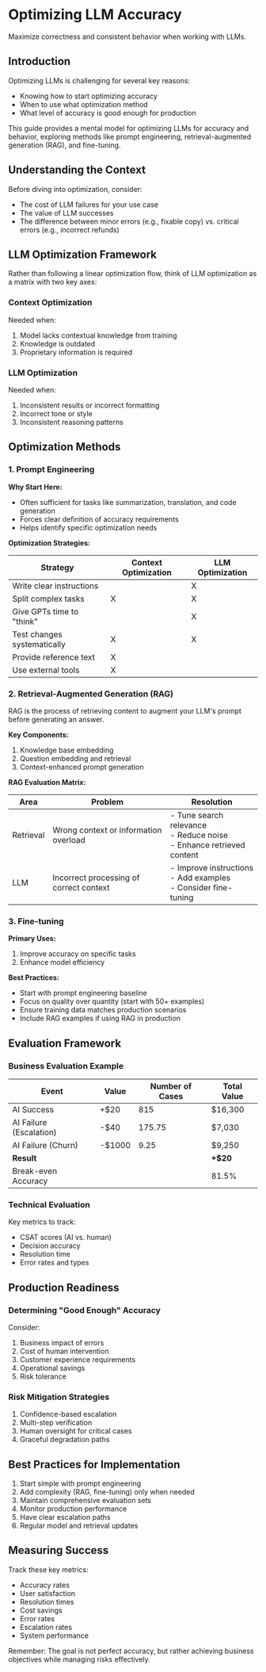 # Optimizing LLM Accuracy

Maximize correctness and consistent behavior when working with LLMs.

## Introduction

Optimizing LLMs is challenging for several key reasons:
- Knowing how to start optimizing accuracy
- When to use what optimization method
- What level of accuracy is good enough for production

This guide provides a mental model for optimizing LLMs for accuracy and behavior, exploring methods like prompt engineering, retrieval-augmented generation (RAG), and fine-tuning.

## Understanding the Context

Before diving into optimization, consider:
- The cost of LLM failures for your use case
- The value of LLM successes
- The difference between minor errors (e.g., fixable copy) vs. critical errors (e.g., incorrect refunds)

## LLM Optimization Framework

Rather than following a linear optimization flow, think of LLM optimization as a matrix with two key axes:

### Context Optimization
Needed when:
1. Model lacks contextual knowledge from training
2. Knowledge is outdated
3. Proprietary information is required

### LLM Optimization
Needed when:
1. Inconsistent results or incorrect formatting
2. Incorrect tone or style
3. Inconsistent reasoning patterns

## Optimization Methods

### 1. Prompt Engineering

**Why Start Here:**
- Often sufficient for tasks like summarization, translation, and code generation
- Forces clear definition of accuracy requirements
- Helps identify specific optimization needs

**Optimization Strategies:**

| Strategy | Context Optimization | LLM Optimization |
|----------|---------------------|------------------|
| Write clear instructions | | X |
| Split complex tasks | X | X |
| Give GPTs time to "think" | | X |
| Test changes systematically | X | X |
| Provide reference text | X | |
| Use external tools | X | |

### 2. Retrieval-Augmented Generation (RAG)

RAG is the process of retrieving content to augment your LLM's prompt before generating an answer.

**Key Components:**
1. Knowledge base embedding
2. Question embedding and retrieval
3. Context-enhanced prompt generation

**RAG Evaluation Matrix:**

| Area | Problem | Resolution |
|------|----------|------------|
| Retrieval | Wrong context or information overload | - Tune search relevance<br>- Reduce noise<br>- Enhance retrieved content |
| LLM | Incorrect processing of correct context | - Improve instructions<br>- Add examples<br>- Consider fine-tuning |

### 3. Fine-tuning

**Primary Uses:**
1. Improve accuracy on specific tasks
2. Enhance model efficiency

**Best Practices:**
- Start with prompt engineering baseline
- Focus on quality over quantity (start with 50+ examples)
- Ensure training data matches production scenarios
- Include RAG examples if using RAG in production

## Evaluation Framework

### Business Evaluation Example

| Event | Value | Number of Cases | Total Value |
|-------|--------|-----------------|-------------|
| AI Success | +$20 | 815 | $16,300 |
| AI Failure (Escalation) | -$40 | 175.75 | $7,030 |
| AI Failure (Churn) | -$1000 | 9.25 | $9,250 |
| **Result** | | | **+$20** |
| Break-even Accuracy | | | 81.5% |

### Technical Evaluation

Key metrics to track:
- CSAT scores (AI vs. human)
- Decision accuracy
- Resolution time
- Error rates and types

## Production Readiness

### Determining "Good Enough" Accuracy

Consider:
1. Business impact of errors
2. Cost of human intervention
3. Customer experience requirements
4. Operational savings
5. Risk tolerance

### Risk Mitigation Strategies

1. Confidence-based escalation
2. Multi-step verification
3. Human oversight for critical cases
4. Graceful degradation paths

## Best Practices for Implementation

1. Start simple with prompt engineering
2. Add complexity (RAG, fine-tuning) only when needed
3. Maintain comprehensive evaluation sets
4. Monitor production performance
5. Have clear escalation paths
6. Regular model and retrieval updates

## Measuring Success

Track these key metrics:
- Accuracy rates
- User satisfaction
- Resolution times
- Cost savings
- Error rates
- Escalation rates
- System performance

Remember: The goal is not perfect accuracy, but rather achieving business objectives while managing risks effectively.
